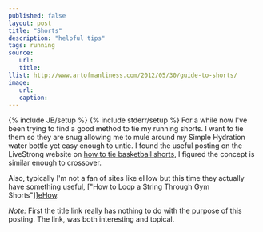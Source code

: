 ```yaml
---
published: false
layout: post
title: "Shorts"
description: "helpful tips"
tags: running
source:
   url:
   title:
llist: http://www.artofmanliness.com/2012/05/30/guide-to-shorts/
image:
   url:
   caption:
---
```

{% include JB/setup %}
{% include stderr/setup %}
For a while now I've been trying to find a good method to tie my running shorts. I want to tie them so they are snug allowing me to mule around my Simple Hydration water bottle yet easy enough to untie. I found the useful posting on the LiveStrong website on [how to tie basketball shorts][liveStrong], I figured the concept is similar enough to crossover.

Also, typically I'm not a fan of sites like eHow but this time they actually have something useful, ["How to Loop a String Through Gym Shorts"]][eHow].

*Note:* First the title link really has nothing to do with the purpose of this posting. The link, was both interesting and topical.

[liveStrong]: http://www.livestrong.com/article/417514-how-to-tie-basketball-shorts/
[eHow]: http://www.ehow.com/how_5924464_loop-string-through-gym-shorts.html "How to Loop a String Through Gym Shorts"
